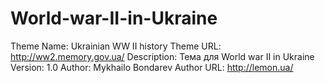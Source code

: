 # World-war-II-in-Ukraine
Theme Name: Ukrainian WW II history Theme URL: http://ww2.memory.gov.ua/ Description: Тема для World war II in Ukraine Version: 1.0 Author: Mykhailo Bondarev Author URL: http://lemon.ua/
